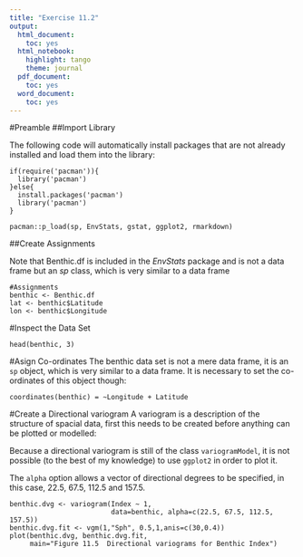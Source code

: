 ```yaml
---
title: "Exercise 11.2"
output: 
  html_document: 
    toc: yes
  html_notebook: 
    highlight: tango
    theme: journal
  pdf_document: 
    toc: yes
  word_document: 
    toc: yes
---
```


#Preamble
##Import Library

The following code will automatically install packages that are 
not already installed and load them into the library:

```{r}
if(require('pacman')){
  library('pacman')
}else{
  install.packages('pacman')
  library('pacman')
}

pacman::p_load(sp, EnvStats, gstat, ggplot2, rmarkdown)
```

##Create Assignments

Note that  Benthic.df is included in the *EnvStats* package and is not a 
data frame but an *sp* class, which is very similar to a data frame

```{r}
#Assignments
benthic <- Benthic.df
lat <- benthic$Latitude
lon <- benthic$Longitude
```

#Inspect the Data Set

```{r}
head(benthic, 3)
```

#Asign Co-ordinates
The benthic data set is not a mere data frame, it is an `sp` object,
which is very similar to a data frame.
It is necessary to set the co-ordinates of this object though:
```{r}
coordinates(benthic) = ~Longitude + Latitude
```

#Create a Directional variogram
A variogram is a description of the structure of spacial data,
first this needs to be created before anything can 
be plotted or modelled:


Because a directional variogram is still of the class `variogramModel`, 
it is not possible (to the best of my knowledge) to use `ggplot2`
in order to plot it.

The `alpha` option allows a vector of directional degrees to be specified, in this case, 22.5, 67.5, 112.5 and 157.5.

```{r}
benthic.dvg <- variogram(Index ~ 1,
                         data=benthic, alpha=c(22.5, 67.5, 112.5, 157.5))
benthic.dvg.fit <- vgm(1,"Sph", 0.5,1,anis=c(30,0.4))
plot(benthic.dvg, benthic.dvg.fit,
     main="Figure 11.5  Directional variograms for Benthic Index")
```



















